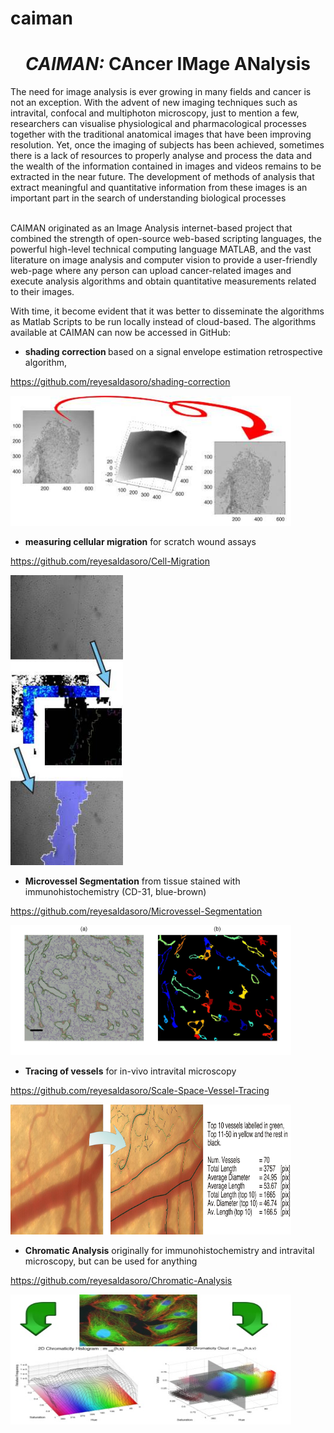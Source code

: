 # caiman

<h1 style="text-align: center;"><i><i> CAIMAN: </i></i>CAncer IMage
ANalysis </h1>

<p>
The need for image analysis is ever
growing in many fields and cancer is not an exception. With the advent
of new imaging techniques such as intravital, confocal and multiphoton
microscopy, just to mention a few, researchers can visualise
physiological and pharmacological processes together with the
traditional anatomical images that have been improving resolution. Yet,
once the imaging of subjects has been achieved, sometimes there is a
lack of resources to properly analyse and process the data and the
wealth of the information contained in images and videos remains to be
extracted in the near future. The development of
methods of analysis that extract meaningful and quantitative
information from these images is an important part in the search of
understanding biological processes</p>

<p>
<br>
CAIMAN originated as an Image Analysis internet-based project that combined the strength
of open-source web-based scripting languages, the powerful
high-level technical computing language MATLAB,
and the vast literature on image analysis and computer vision to
provide a user-friendly web-page where any person can upload
cancer-related images and execute analysis algorithms and obtain
quantitative measurements related to their images.</p>

<p>With time, it become evident that it was better to disseminate the algorithms as Matlab Scripts to be run locally instead of cloud-based. The algorithms available at CAIMAN can now be accessed in GitHub: </p>

* <b>shading correction </b>based on a signal envelope estimation retrospective algorithm,

https://github.com/reyesaldasoro/shading-correction

<img style="width: 449px; height: 208px;" alt="Shading Correction" src="Figures/shading.jpg"></td>

* <b>measuring cellular migration</b> for scratch wound assays

https://github.com/reyesaldasoro/Cell-Migration

<img style="width: 180px; height: 464px;" alt="Migration measurement" src="Figures/migration.jpg" rotate="90"><br>

* <b>Microvessel Segmentation</b> from tissue stained with immunohistochemistry (CD-31, blue-brown)

https://github.com/reyesaldasoro/Microvessel-Segmentation

<img style="width: 449px; height: 208px;" alt="Chromatic Analysis" src="Figures/Figure6CD31.jpg"></td>

* <b>Tracing of vessels</b> for in-vivo intravital microscopy

https://github.com/reyesaldasoro/Scale-Space-Vessel-Tracing

<img style="width: 449px; height: 208px;" alt="Chromatic Analysis" src="Figures/tracing2.png"></td>

* <b>Chromatic Analysis</b> originally for immunohistochemistry and intravital microscopy, but can be used for anything

https://github.com/reyesaldasoro/Chromatic-Analysis

<img style="width: 449px; height: 208px;" alt="Chromatic Analysis" src="Figures/chromaticity.jpg"></td>
